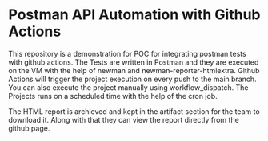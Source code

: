 # Postman API Automation with Github Actions #

This repository is a demonstration for POC for integrating postman tests with github actions. The Tests are written in Postman and they are executed on the VM with the help of newman and newman-reporter-htmlextra.
Github Actions will trigger the project execution on every push to the main branch. You can also execute the project manually using workflow_dispatch. The Projects runs on a scheduled time with the help of the cron job.

The HTML report is archieved and kept in the artifact section for the team to download it. Along with that they can view the report directly from the github page.
